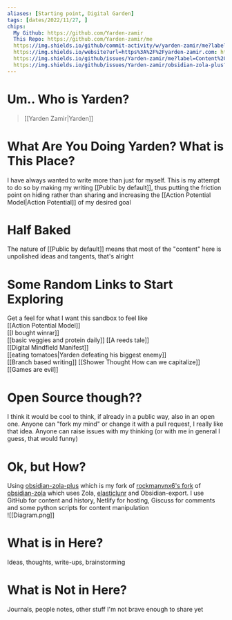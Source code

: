 ```yaml
---
aliases: [Starting point, Digital Garden]
tags: [dates/2022/11/27, ]
chips:
  My Github: https://github.com/Yarden-zamir
  This Repo: https://github.com/Yarden-zamir/me
  https://img.shields.io/github/commit-activity/w/yarden-zamir/me?label=Content%20Commits: https://github.com/Yarden-zamir/me/commits/main
  https://img.shields.io/website?url=https%3A%2F%2Fyarden-zamir.com: https://www.yarden-zamir.com/
  https://img.shields.io/github/issues/Yarden-zamir/me?label=Content%20Issues: https://github.com/Yarden-zamir/me/issues
  https://img.shields.io/github/issues/Yarden-zamir/obsidian-zola-plus?label=Site%20Issues: https://github.com/Yarden-zamir/obsidian-zola-plus/issues
---
```



# Um.. Who is Yarden?
> [[Yarden Zamir|Yarden]]

# What Are You Doing Yarden? What is This Place?
I have always wanted to write more than just for myself. This is my attempt to do so by making my writing [[Public by default]], thus putting the friction point on hiding rather than sharing and increasing the [[Action Potential Model|Action Potential]] of my desired goal

# Half Baked
The nature of [[Public by default]] means that most of the "content" here is unpolished ideas and tangents, that's alright

# Some Random Links to Start Exploring
Get a feel for what I want this sandbox to feel like  
[[Action Potential Model]]  
[[I bought winrar]]  
[[basic veggies and protein daily]]
[[A reeds tale]]  
[[Digital Mindfield Manifest]]  
[[eating tomatoes|Yarden defeating his biggest enemy]]  
[[Branch based writing]]
[[Shower Thought How can we capitalize]]  
[[Games are evil]]

# Open Source though??
I think it would be cool to think, if already in a public way, also in an open one. Anyone can "fork my mind" or change it with a pull request, I really like that idea. Anyone can raise issues with my thinking (or with me in general I guess, that would funny)

# Ok, but How?
Using [obsidian-zola-plus](https://github.com/Yarden-zamir/obsidian-zola-plus) which is my fork of [rockmanvnx6's fork](https://github.com/rockmanvnx6/obsidian-zola) of [obsidian-zola](https://github.com/ppeetteerrs/obsidian-zola) which uses Zola, [elasticlunr](http://weixsong.github.io) and Obsidian-export. I use GitHub for content and history, Netlify for hosting, Giscuss for comments and some python scripts for content manipulation  
![[Diagram.png]]

# What is in Here?
Ideas, thoughts, write-ups, brainstorming  

# What is Not in Here?
Journals, people notes, other stuff I'm not brave enough to share yet
